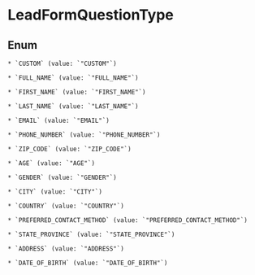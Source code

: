 
# LeadFormQuestionType

## Enum


    * `CUSTOM` (value: `"CUSTOM"`)

    * `FULL_NAME` (value: `"FULL_NAME"`)

    * `FIRST_NAME` (value: `"FIRST_NAME"`)

    * `LAST_NAME` (value: `"LAST_NAME"`)

    * `EMAIL` (value: `"EMAIL"`)

    * `PHONE_NUMBER` (value: `"PHONE_NUMBER"`)

    * `ZIP_CODE` (value: `"ZIP_CODE"`)

    * `AGE` (value: `"AGE"`)

    * `GENDER` (value: `"GENDER"`)

    * `CITY` (value: `"CITY"`)

    * `COUNTRY` (value: `"COUNTRY"`)

    * `PREFERRED_CONTACT_METHOD` (value: `"PREFERRED_CONTACT_METHOD"`)

    * `STATE_PROVINCE` (value: `"STATE_PROVINCE"`)

    * `ADDRESS` (value: `"ADDRESS"`)

    * `DATE_OF_BIRTH` (value: `"DATE_OF_BIRTH"`)



